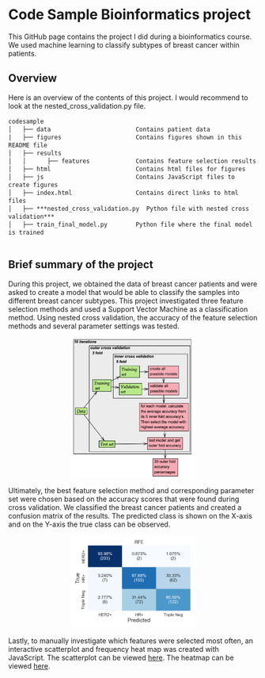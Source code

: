 # Code Sample Bioinformatics project

This GitHub page contains the project I did during a bioinformatics course. We used machine learning to classify subtypes of breast cancer within patients.

## Overview

Here is an overview of the contents of this project. I would recommend to look at the nested_cross_validation.py file.
```
codesample
│   ├── data                        Contains patient data
|   ├── figures                     Contains figures shown in this README file
│   ├── results                     
│   │      ├── features             Contains feature selection results
│   ├── html                        Contains html files for figures
│   ├── js                          Contains JavaScript files to create figures
│   ├── index.html                  Contains direct links to html files
│   ├── ***nested_cross_validation.py  Python file with nested cross validation***
│   ├── train_final_model.py        Python file where the final model is trained


```


## Brief summary of the project
During this project, we obtained the data of breast cancer patients and were asked
to create a model that would be able to classify the samples into different breast cancer subtypes.
This project investigated three feature selection methods and used a Support
Vector Machine as a classification method. Using nested cross validation, the accuracy of the feature selection methods and several parameter settings was tested.

<html>
<p align="center">
<img src="figures/CV.png" width="50%" height="50%" class="center"/>
</p>
</html>

Ultimately, the best feature selection method and corresponding parameter set were chosen based on the accuracy scores that were found during cross validation.
We classified the breast cancer patients and created a confusion matrix of the results. The predicted class is shown on the X-axis
and on the Y-axis the true class can be observed.

<html>
<p align="center">
  <img src="figures/RFE_CM.png" width="50%" height="50%" class="center" />
</p>
</html>

Lastly, to manually investigate which features were selected most often,
an interactive scatterplot and frequency heat map was created with JavaScript. The scatterplot can be viewed [here](https://annemijnd.github.io/codesample/html/scat_freq_acc.html).  The heatmap can be viewed [here](https://annemijnd.github.io/codesample/html/heatmap_RFE.html).
